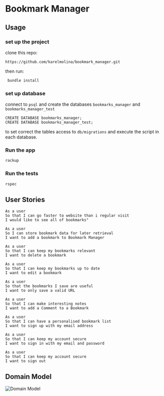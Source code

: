 # Bookmark Manager

## Usage
### set up the project
clone this repo:
```
https://github.com/karelmolina/bookmark_manager.git
```
then run:
```sh
 bundle install
 ```
### set up database 
connect to `psql` and create the databases `bookmarks_manager` and `bookmarks_manager_test`
```
CREATE DATABASE bookmarks_manager;
CREATE DATABASE bookmarks_manager_test;
```
to set correct the tables access to `db/migrations` and execute the script in each database. 
### Run the app
```sh
rackup
```
### Run the tests
```sh
rspec
```


## User Stories
```
As a user
So that I can go faster to website than i regular visit
I would like to see all of bookmarks"
```

```
As a user
So I can store bookmark data for later retrieval
I want to add a bookmark to Bookmark Manager
```

```
As a user
So that I can keep my bookmarks relevant
I want to delete a bookmark
```

```
As a user
So that I can keep my bookmarks up to date
I want to edit a bookmark
```

```
As a user
So that the bookmarks I save are useful
I want to only save a valid URL
```

```
As a user
So that I can make interesting notes
I want to add a Comment to a Bookmark
```

```
As a user
So that I can have a personalised bookmark list
I want to sign up with my email address
```

```
As a user
So that I can keep my account secure
I want to sign in with my email and password
```

```
As a user
So that I can keep my account secure
I want to sign out
```

## Domain Model
![Domain Model](./public/images-md/DomainModel.png)
